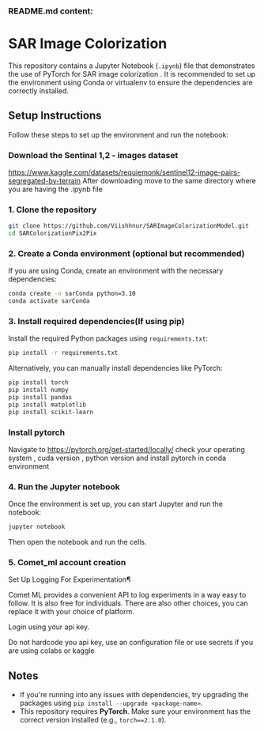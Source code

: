 ### README.md content:

# SAR Image Colorization

This repository contains a Jupyter Notebook (`.ipynb`) file that demonstrates the use of PyTorch for SAR image colorization . It is recommended to set up the environment using Conda or virtualenv to ensure the dependencies are correctly installed.

## Setup Instructions

Follow these steps to set up the environment and run the notebook:

### Download the Sentinal 1,2 - images dataset 
https://www.kaggle.com/datasets/requiemonk/sentinel12-image-pairs-segregated-by-terrain
After downloading move to the same directory where you are having the .ipynb file

### 1. Clone the repository

```bash
git clone https://github.com/Viishhnur/SARImageColorizationModel.git
cd SARColorizationPix2Pix
```

### 2. Create a Conda environment (optional but recommended)

If you are using Conda, create an environment with the necessary dependencies:

```bash
conda create -n sarConda python=3.10
conda activate sarConda
```

### 3. Install required dependencies(If using pip)

Install the required Python packages using `requirements.txt`:

```bash
pip install -r requirements.txt
```

Alternatively, you can manually install dependencies like PyTorch:

```bash
pip install torch
pip install numpy
pip install pandas
pip install matplotlib
pip install scikit-learn
```
### Install pytorch 
Navigate to https://pytorch.org/get-started/locally/ 
check your operating system , cuda version , python version and install pytorch in conda environment 
### 4. Run the Jupyter notebook

Once the environment is set up, you can start Jupyter and run the notebook:

```bash
jupyter notebook
```

Then open the notebook and run the cells.

### 5. Comet_ml account creation

Set Up Logging For Experimentation¶

Comet ML provides a convenient API to log experiments in a way easy to follow. It is also free for individuals. There are also other choices, you can replace it with your choice of platform.


Login using your api key.

Do not hardcode you api key, use an configuration file or use secrets if you are using colabs or kaggle

## Notes

- If you're running into any issues with dependencies, try upgrading the packages using `pip install --upgrade <package-name>`.
- This repository requires **PyTorch**. Make sure your environment has the correct version installed (e.g., `torch==2.1.0`).